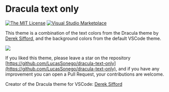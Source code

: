 # Dracula text only

[![The MIT License](https://flat.badgen.net/badge/license/MIT/orange)](http://opensource.org/licenses/MIT)
[![Visual Studio Marketplace](https://vsmarketplacebadge.apphb.com/installs-short/LucasSonego.dracula-text-only.svg?style=flat-square)](https://marketplace.visualstudio.com/items?itemName=LucasSonego.dracula-text-only)

This theme is a combination of the text colors from the Dracula theme by [Derek Sifford](https://github.com/dsifford), and the background colors from the default VSCode theme.

<img src="https://raw.githubusercontent.com/LucasSonego/dracula-text-only/master/demo.gif" />

If you liked this theme, please leave a star on the repository [https://github.com/LucasSonego/dracula-text-only](https://github.com/LucasSonego/dracula-text-only), and if you have any improvement you can open a Pull Request, your contributions are welcome.

 Creator of the Dracula theme for VSCode: [Derek Sifford](https://github.com/dsifford)
